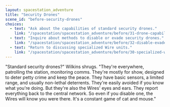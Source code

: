 ```yaml
---
layout: spacestation_adventure
title: "Security Drones"
scene_id: "before-security-drones"
choices:
  - text: "Ask about the capabilities of standard security drones."
    link: "/spacestation/spacestation_adventure/before/31-drone-capabilities/"
  - text: "Inquire about methods to disable or evade security drones."
    link: "/spacestation/spacestation_adventure/before/32-disable-evade-drones/"
  - text: "Return to discussing specialized Wire units."
    link: "/spacestation/spacestation_adventure/before/30-specialized-wire-units/"
---
```


"Standard security drones?" Wilkins shrugs. "They're everywhere, patrolling the station, monitoring comms. They're mostly for show, designed to deter petty crime and keep the peace. They have basic sensors, a limited range, and usually non-lethal deterrents. They're easily avoided if you know what you're doing. But they're also the Wires' eyes and ears. They report everything back to the central network. So even if you disable one, the Wires will know you were there. It's a constant game of cat and mouse."
